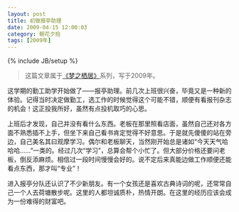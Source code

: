 ```yaml
---
layout: post
title: 初做报亭助理
date: 2009-04-15 12:00:03
category: 朝花夕拾
tags: [2009年]
---
```

{% include JB/setup %}

> 这篇文章属于[《梦之栖居》](/posts/where-the-dreams-reside/)系列，写于2009年。
	
<!--more-->

这学期的勤工助学开始做了——报亭助理。前几次上班很兴奋，毕竟又是一种新的体验。记得当时决定做勤工，选工作的时候觉得这个可能不错，顺便有看报刊杂志的机会！这正投我所好，虽然有点投机取巧的心思。

上班后才发现，自己并没有看什么东西。老板在那里照看店面，虽然自己还对各方面不熟悉插不上手，但坐下来自己看书肯定觉得不好意思。于是就先傻傻的站在旁边，自己美名其曰观摩学习。偶尔和老板聊天，当然刚开始总是诸如“今天天气哈哈哈……”一类的。经过几次“学习”，总算会帮个小忙了。但大部分价格还要问老板，倒反添麻烦。相信过一段时间慢慢会好的。说不定后来真能边做工作顺便还能看点东西，那才叫“专业”！

进入报亭分队还认识了不少新朋友。有一个女孩还是喜欢古典诗词的呢，还常常自己一个人去荷塘散步呢。这里的人都坦诚质朴，热情开朗。在这里的经历应该会成为一份难得的财富吧。